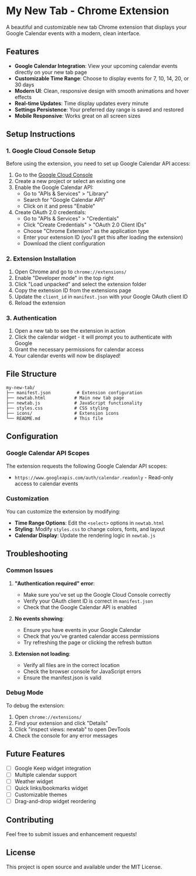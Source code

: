 # My New Tab - Chrome Extension

A beautiful and customizable new tab Chrome extension that displays your Google Calendar events with a modern, clean interface.

## Features

- **Google Calendar Integration**: View your upcoming calendar events directly on your new tab page
- **Customizable Time Range**: Choose to display events for 7, 10, 14, 20, or 30 days
- **Modern UI**: Clean, responsive design with smooth animations and hover effects
- **Real-time Updates**: Time display updates every minute
- **Settings Persistence**: Your preferred day range is saved and restored
- **Mobile Responsive**: Works great on all screen sizes

## Setup Instructions

### 1. Google Cloud Console Setup

Before using the extension, you need to set up Google Calendar API access:

1. Go to the [Google Cloud Console](https://console.cloud.google.com/)
2. Create a new project or select an existing one
3. Enable the Google Calendar API:
   - Go to "APIs & Services" > "Library"
   - Search for "Google Calendar API"
   - Click on it and press "Enable"
4. Create OAuth 2.0 credentials:
   - Go to "APIs & Services" > "Credentials"
   - Click "Create Credentials" > "OAuth 2.0 Client IDs"
   - Choose "Chrome Extension" as the application type
   - Enter your extension ID (you'll get this after loading the extension)
   - Download the client configuration

### 2. Extension Installation

1. Open Chrome and go to `chrome://extensions/`
2. Enable "Developer mode" in the top right
3. Click "Load unpacked" and select the extension folder
4. Copy the extension ID from the extensions page
5. Update the `client_id` in `manifest.json` with your Google OAuth client ID
6. Reload the extension

### 3. Authentication

1. Open a new tab to see the extension in action
2. Click the calendar widget - it will prompt you to authenticate with Google
3. Grant the necessary permissions for calendar access
4. Your calendar events will now be displayed!

## File Structure

```
my-new-tab/
├── manifest.json          # Extension configuration
├── newtab.html           # Main new tab page
├── newtab.js             # JavaScript functionality
├── styles.css            # CSS styling
├── icons/                # Extension icons
└── README.md             # This file
```

## Configuration

### Google Calendar API Scopes

The extension requests the following Google Calendar API scopes:
- `https://www.googleapis.com/auth/calendar.readonly` - Read-only access to calendar events

### Customization

You can customize the extension by modifying:

- **Time Range Options**: Edit the `<select>` options in `newtab.html`
- **Styling**: Modify `styles.css` to change colors, fonts, and layout
- **Calendar Display**: Update the rendering logic in `newtab.js`

## Troubleshooting

### Common Issues

1. **"Authentication required" error**:
   - Make sure you've set up the Google Cloud Console correctly
   - Verify your OAuth client ID is correct in `manifest.json`
   - Check that the Google Calendar API is enabled

2. **No events showing**:
   - Ensure you have events in your Google Calendar
   - Check that you've granted calendar access permissions
   - Try refreshing the page or clicking the refresh button

3. **Extension not loading**:
   - Verify all files are in the correct location
   - Check the browser console for JavaScript errors
   - Ensure the manifest.json is valid

### Debug Mode

To debug the extension:
1. Open `chrome://extensions/`
2. Find your extension and click "Details"
3. Click "inspect views: newtab" to open DevTools
4. Check the console for any error messages

## Future Features

- [ ] Google Keep widget integration
- [ ] Multiple calendar support
- [ ] Weather widget
- [ ] Quick links/bookmarks widget
- [ ] Customizable themes
- [ ] Drag-and-drop widget reordering

## Contributing

Feel free to submit issues and enhancement requests!

## License

This project is open source and available under the MIT License. 
